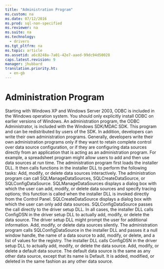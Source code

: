 ```yaml
---
title: "Administration Program"
ms.custom: na
ms.date: 07/12/2016
ms.prod: sql-non-specified
ms.reviewer: na
ms.suite: na
ms.technology: 
  - drivers
ms.tgt_pltfrm: na
ms.topic: article
ms.assetid: a6c8248a-7a01-42e7-aaed-99dc94d50028
caps.latest.revision: 9
manager: jhubbard
translation.priority.ht: 
  - en-gb
---
```

# Administration Program
<?xml version="1.0" encoding="utf-8"?>
<developerConceptualDocument xmlns="http://ddue.schemas.microsoft.com/authoring/2003/5" xmlns:xlink="http://www.w3.org/1999/xlink" xmlns:xsi="http://www.w3.org/2001/XMLSchema-instance" xsi:schemaLocation="http://ddue.schemas.microsoft.com/authoring/2003/5 http://dduestorage.blob.core.windows.net/ddueschema/developer.xsd">
  <introduction>
    <alert class="note">
      <para>Starting with Windows XP and Windows Server 2003, ODBC is included in the Windows operation system. You should only explicitly install ODBC on earlier versions of Windows.</para>
    </alert>
    <para>An administration program, the ODBC Administrator, is included with the Windows SDK/MDAC SDK. This program and can be redistributed by users of the SDK. In addition, developers can write their own administration programs. Generally, developers write their own administration programs only if they want to retain complete control over data source configuration, or if they are configuring data sources directly from an application that is acting as an administration program. For example, a spreadsheet program might allow users to add and then use data sources at run time.</para>
    <para>The administration program first loads the installer DLL. It then calls functions in the installer DLL to perform the following tasks:  </para>
    <list class="bullet">
      <listItem>
        <para>
          <legacyBold>Add, modify, or delete data sources interactively.</legacyBold> The administration program can call <legacyBold>SQLManageDataSources</legacyBold>, <legacyBold>SQLCreateDataSource</legacyBold>, or <legacyBold>SQLConfigDataSource</legacyBold>. </para>
        <para>
          <legacyBold>SQLManageDataSources</legacyBold> displays a dialog box with which the user can add, modify, or delete data sources and specify tracing options; this function is called when the installer DLL is invoked directly from the Control Panel. <legacyBold>SQLCreateDataSource</legacyBold> displays a dialog box with which the user can only add data sources. <legacyBold>SQLConfigDataSource</legacyBold> passes the call directly to the driver setup DLL.  </para>
        <para>In all cases, the installer DLL calls <legacyBold>ConfigDSN</legacyBold> in the driver setup DLL to actually add, modify, or delete the data source. The driver setup DLL might prompt the user for additional information. </para>
      </listItem>
      <listItem>
        <para>
          <legacyBold>Add, modify, or delete data sources silently.</legacyBold> The administration program calls <legacyBold>SQLConfigDataSource</legacyBold> in the installer DLL and passes it a null window handle, the name of a data source to add, modify, or delete, and a list of values for the registry. The installer DLL calls <legacyBold>ConfigDSN</legacyBold> in the driver setup DLL to actually add, modify, or delete the data source.</para>
      </listItem>
      <listItem>
        <para>
          <legacyBold>Add, modify, or delete a default data source.</legacyBold> The default data source is the same as any other data source, except that its name is Default. It is added, modified, or deleted in the same fashion as any other data source.</para>
      </listItem>
    </list>
  </introduction>
  <relatedTopics />
</developerConceptualDocument>